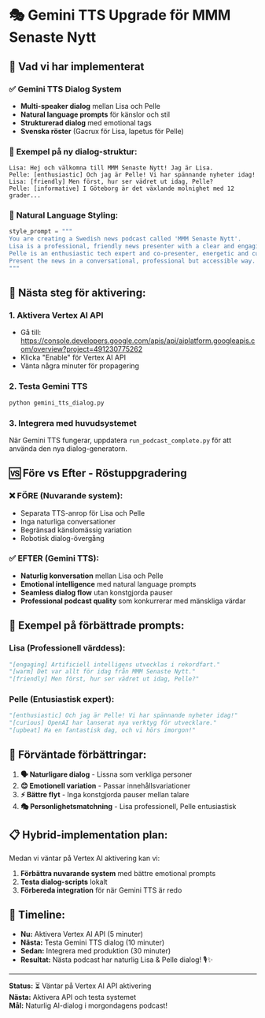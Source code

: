 # 🎭 Gemini TTS Upgrade för MMM Senaste Nytt

## 🚀 Vad vi har implementerat

### ✅ **Gemini TTS Dialog System**
- **Multi-speaker dialog** mellan Lisa och Pelle
- **Natural language prompts** för känslor och stil
- **Strukturerad dialog** med emotional tags
- **Svenska röster** (Gacrux för Lisa, Iapetus för Pelle)

### 🎯 **Exempel på ny dialog-struktur:**
```
Lisa: Hej och välkomna till MMM Senaste Nytt! Jag är Lisa.
Pelle: [enthusiastic] Och jag är Pelle! Vi har spännande nyheter idag!
Lisa: [friendly] Men först, hur ser vädret ut idag, Pelle?
Pelle: [informative] I Göteborg är det växlande molnighet med 12 grader...
```

### 🎨 **Natural Language Styling:**
```python
style_prompt = """
You are creating a Swedish news podcast called 'MMM Senaste Nytt'. 
Lisa is a professional, friendly news presenter with a clear and engaging tone.
Pelle is an enthusiastic tech expert and co-presenter, energetic and curious.
Present the news in a conversational, professional but accessible way.
"""
```

## 🔧 **Nästa steg för aktivering:**

### 1. **Aktivera Vertex AI API**
- Gå till: https://console.developers.google.com/apis/api/aiplatform.googleapis.com/overview?project=491230775262
- Klicka "Enable" för Vertex AI API
- Vänta några minuter för propagering

### 2. **Testa Gemini TTS**
```bash
python gemini_tts_dialog.py
```

### 3. **Integrera med huvudsystemet**
När Gemini TTS fungerar, uppdatera `run_podcast_complete.py` för att använda den nya dialog-generatorn.

## 🆚 **Före vs Efter - Röstuppgradering**

### ❌ **FÖRE (Nuvarande system):**
- Separata TTS-anrop för Lisa och Pelle
- Inga naturliga conversationer
- Begränsad känslomässig variation
- Robotisk dialog-övergång

### ✅ **EFTER (Gemini TTS):**
- **Naturlig konversation** mellan Lisa och Pelle
- **Emotional intelligence** med natural language prompts
- **Seamless dialog flow** utan konstgjorda pauser
- **Professional podcast quality** som konkurrerar med mänskliga värdar

## 🎵 **Exempel på förbättrade prompts:**

### **Lisa (Professionell värddess):**
```python
"[engaging] Artificiell intelligens utvecklas i rekordfart."
"[warm] Det var allt för idag från MMM Senaste Nytt."
"[friendly] Men först, hur ser vädret ut idag, Pelle?"
```

### **Pelle (Entusiastisk expert):**
```python
"[enthusiastic] Och jag är Pelle! Vi har spännande nyheter idag!"
"[curious] OpenAI har lanserat nya verktyg för utvecklare."
"[upbeat] Ha en fantastisk dag, och vi hörs imorgon!"
```

## 🎯 **Förväntade förbättringar:**

1. **🗣️ Naturligare dialog** - Lissna som verkliga personer
2. **😊 Emotionell variation** - Passar innehållsvariationer 
3. **⚡ Bättre flyt** - Inga konstgjorda pauser mellan talare
4. **🎭 Personlighetsmatchning** - Lisa professionell, Pelle entusiastisk

## 📋 **Hybrid-implementation plan:**

Medan vi väntar på Vertex AI aktivering kan vi:

1. **Förbättra nuvarande system** med bättre emotional prompts
2. **Testa dialog-scripts** lokalt
3. **Förbereda integration** för när Gemini TTS är redo

## 🚀 **Timeline:**

- **Nu:** Aktivera Vertex AI API (5 minuter)
- **Nästa:** Testa Gemini TTS dialog (10 minuter)
- **Sedan:** Integrera med produktion (30 minuter)
- **Resultat:** Nästa podcast har naturlig Lisa & Pelle dialog! 🎙️✨

---
**Status:** ⏳ Väntar på Vertex AI API aktivering  
**Nästa:** Aktivera API och testa systemet  
**Mål:** Naturlig AI-dialog i morgondagens podcast!